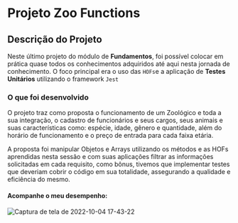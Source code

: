 # Projeto Zoo Functions

## Descrição do Projeto

Neste último projeto do módulo de **Fundamentos**, foi possível colocar em prática quase todos os conhecimentos adquiridos até aqui nesta jornada de conhecimento. O foco principal era o uso das `HOFs`e a aplicação de **Testes Unitários** utilizando o framework `Jest`

### O que foi desenvolvido

O projeto traz como proposta o funcionamento de um Zoológico e toda a sua integração, o cadastro de funcionários e seus cargos, seus animais e suas características como: espécie, idade, gênero e quantidade, além do horário de funcionamento e o preço de entrada para cada faixa etária.

A proposta foi manipular Objetos e Arrays utilizando os métodos e as HOFs aprendidas nesta sessão e com suas aplicações filtrar as informações solicitadas em cada requisito, como bônus, tivemos que implementar testes que deveriam cobrir o código em sua totalidade, assegurando a qualidade e eficiência do mesmo.

#### Acompanhe o meu desempenho:

![Captura de tela de 2022-10-04 17-43-22](https://user-images.githubusercontent.com/80068419/193923697-db0b562a-5da9-409f-b71c-002536c4b329.png)
